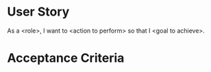 # User Story

As a \<role\>, I want to \<action to perform\> so that I \<goal to achieve\>.

# Acceptance Criteria
